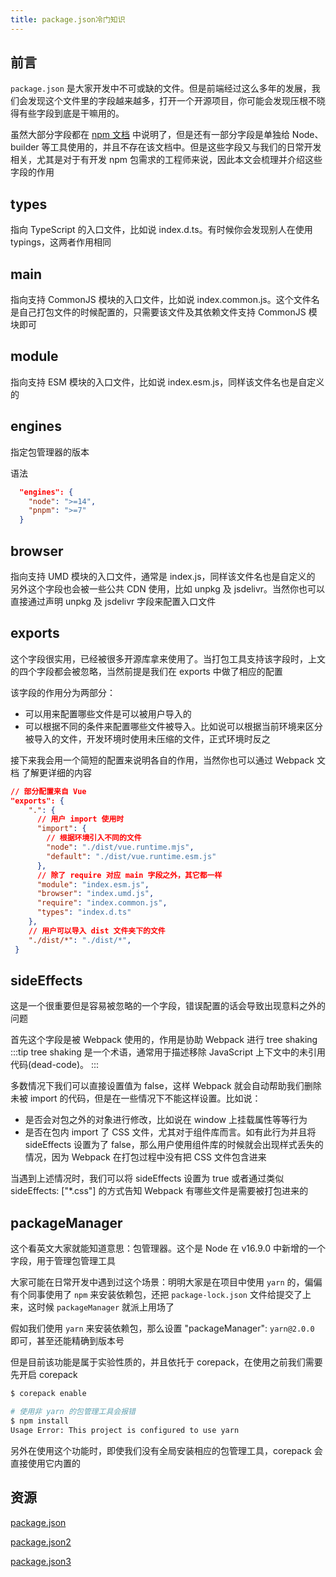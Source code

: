 ```yaml
---
title: package.json冷门知识
---
```


## 前言

`package.json` 是大家开发中不可或缺的文件。但是前端经过这么多年的发展，我们会发现这个文件里的字段越来越多，打开一个开源项目，你可能会发现压根不晓得有些字段到底是干嘛用的。

虽然大部分字段都在 [npm 文档](https://docs.npmjs.com/cli/v8/configuring-npm/package-json) 中说明了，但是还有一部分字段是单独给 Node、builder 等工具使用的，并且不存在该文档中。但是这些字段又与我们的日常开发相关，尤其是对于有开发 npm 包需求的工程师来说，因此本文会梳理并介绍这些字段的作用

## types

指向 TypeScript 的入口文件，比如说 index.d.ts。有时候你会发现别人在使用 typings，这两者作用相同

## main

指向支持 CommonJS 模块的入口文件，比如说 index.common.js。这个文件名是自己打包文件的时候配置的，只需要该文件及其依赖文件支持 CommonJS 模块即可

## module

指向支持 ESM 模块的入口文件，比如说 index.esm.js，同样该文件名也是自定义的

## engines
指定包管理器的版本

语法
```json
  "engines": {
    "node": ">=14",
    "pnpm": ">=7"
  }
```

## browser

指向支持 UMD 模块的入口文件，通常是 index.js，同样该文件名也是自定义的  
另外这个字段也会被一些公共 CDN 使用，比如 unpkg 及 jsdelivr。当然你也可以直接通过声明 unpkg 及 jsdelivr 字段来配置入口文件

## exports

这个字段很实用，已经被很多开源库拿来使用了。当打包工具支持该字段时，上文的四个字段都会被忽略，当然前提是我们在 exports 中做了相应的配置

该字段的作用分为两部分：

- 可以用来配置哪些文件是可以被用户导入的
- 可以根据不同的条件来配置哪些文件被导入。比如说可以根据当前环境来区分被导入的文件，开发环境时使用未压缩的文件，正式环境时反之

接下来我会用一个简短的配置来说明各自的作用，当然你也可以通过 Webpack 文档 了解更详细的内容

```json
// 部分配置来自 Vue
"exports": {
    ".": {
      // 用户 import 使用时
      "import": {
        // 根据环境引入不同的文件
        "node": "./dist/vue.runtime.mjs",
        "default": "./dist/vue.runtime.esm.js"
      },
      // 除了 require 对应 main 字段之外，其它都一样
      "module": "index.esm.js",
      "browser": "index.umd.js",
      "require": "index.common.js",
      "types": "index.d.ts"
    },
    // 用户可以导入 dist 文件夹下的文件
    "./dist/*": "./dist/*",
 }
```

## sideEffects

这是一个很重要但是容易被忽略的一个字段，错误配置的话会导致出现意料之外的问题

首先这个字段是被 Webpack 使用的，作用是协助 Webpack 进行 tree shaking
:::tip
tree shaking 是一个术语，通常用于描述移除 JavaScript 上下文中的未引用代码(dead-code)。
:::

多数情况下我们可以直接设置值为 false，这样 Webpack 就会自动帮助我们删除未被 import 的代码，但是在一些情况下不能这样设置。比如说：

- 是否会对包之外的对象进行修改，比如说在 window 上挂载属性等等行为
- 是否在包内 import 了 CSS 文件，尤其对于组件库而言。如有此行为并且将 sideEffects 设置为了 false，那么用户使用组件库的时候就会出现样式丢失的情况，因为 Webpack 在打包过程中没有把 CSS 文件包含进来

当遇到上述情况时，我们可以将 sideEffects 设置为 true 或者通过类似 sideEffects: ["*.css"] 的方式告知 Webpack 有哪些文件是需要被打包进来的

## packageManager

这个看英文大家就能知道意思：包管理器。这个是 Node 在 v16.9.0 中新增的一个字段，用于管理包管理工具

大家可能在日常开发中遇到过这个场景：明明大家是在项目中使用 `yarn` 的，偏偏有个同事使用了 `npm` 来安装依赖包，还把 `package-lock.json` 文件给提交了上来，这时候 `packageManager` 就派上用场了

假如我们使用 `yarn` 来安装依赖包，那么设置 "packageManager": `yarn@2.0.0` 即可，甚至还能精确到版本号

但是目前该功能是属于实验性质的，并且依托于 corepack，在使用之前我们需要先开启 corepack

```bash
$ corepack enable

# 使用非 yarn 的包管理工具会报错
$ npm install
Usage Error: This project is configured to use yarn
```

另外在使用这个功能时，即使我们没有全局安装相应的包管理工具，corepack 会直接使用它内置的

## 资源
[package.json](https://cloud.tencent.com/developer/article/2112048)

[package.json2](https://blog.csdn.net/u012384510/article/details/124958427)

[package.json3](https://juejin.cn/post/7145001740696289317)